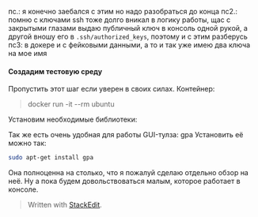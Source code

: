 
пс.: я конечно заебался с этим но надо разобраться до конца
пс2.: помню с ключами ssh тоже долго вникал в логику работы, щас с закрытыми глазами выдаю публичный ключ в консоль одной рукой, а другой вношу его в `.ssh/authorized_keys`, поэтому и с этим разберусь
пс3: в докере и с фейковыми данными, а то и так уже имею два ключа на мое имя

#### Создадим тестовую среду
Пропустить этот шаг если уверен в своих силах.
Контейнер:
> docker run -it --rm ubuntu

Установим необходимые библиотеки:

Так же есть очень удобная для работы GUI-тулза: gpa
Установить её можно так:
```bash
sudo apt-get install gpa
```
Она полноценна на столько, что я пожалуй сделаю отдельно обзор на неё. Ну а пока будем довольствоваться малым, которое работает в консоле.



> Written with [StackEdit](https://stackedit.io/).
<!--stackedit_data:
eyJoaXN0b3J5IjpbLTg3NDgxMTgzLDIxMTE2OTEyNzAsLTY5Mz
EyMTE4NCwxMDMxNjMxMTkwXX0=
-->